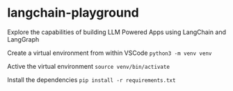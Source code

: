 # langchain-playground
Explore the capabilities of building LLM Powered Apps using LangChain and LangGraph


Create a virtual environment from within VSCode
`python3 -m venv venv`

Active the virtual environment 
`source venv/bin/activate`

Install the dependencies
`pip install -r requirements.txt`